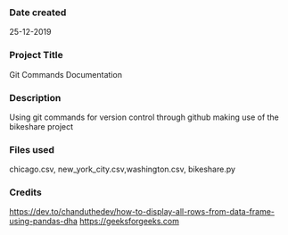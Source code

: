 ### Date created
25-12-2019

### Project Title
Git Commands Documentation

### Description
Using git commands for version control through github making use of the bikeshare project

### Files used
chicago.csv, new_york_city.csv,washington.csv, bikeshare.py

### Credits
https://dev.to/chanduthedev/how-to-display-all-rows-from-data-frame-using-pandas-dha
https://geeksforgeeks.com
